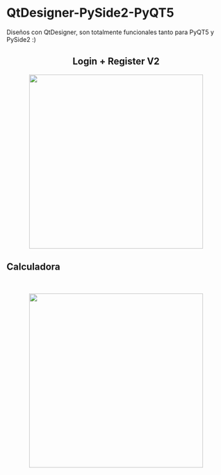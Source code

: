 # QtDesigner-PySide2-PyQT5
Diseños con QtDesigner, son totalmente funcionales tanto para PyQT5 y PySide2 :)
<!DOCTYPE html>
  <p align="center">
    <h2 style="text-align: center"> Login + Register V2</h2>
  </p>
    <p style="text-align: center"><img src="https://i.ibb.co/3yzY700/loginregister.png" width=400></p>


  <p align="center">
    <h2>Calculadora</h2>
  </p>
    <br />
    <p style="text-align: center"><img src="https://i.ibb.co/JFLB2zX/calculadora.png" width=400>
  </p>
<html>
